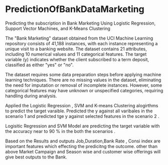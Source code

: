 # PredictionOfBankDataMarketing
 Predicting the subscription in Bank Marketing Using Logistic Regression, Support Vector Machines, and K-Means Clustering

The "Bank Marketing" dataset obtained from the UCI Machine Learning repository consists of 41,188 instances, with each instance representing a unique visit to a banking website. The dataset contains 21 attributes, including 10 numerical values and 11 categorical features. The target variable (y) indicates whether the client subscribed to a term deposit, classified as either "yes" or "no".

The dataset requires some data preparation steps before applying machine learning techniques. There are no missing values in the dataset, eliminating the need for imputation or removal of incomplete instances. However, some categorical features may have unknown or unspecified categories, requiring handling during analysis.

Applied the Logistic Regression , SVM and K-means Clustering alogirthms to predict the target varaible. Predicted the y against all varibales in the scenario 1 and predicted tge y against selected features in the scenario 2 .

Logisitic Regression and SVM Model are predicting the target variable with the accuracy near to 90 % in the both the scenarios .

Based on the Results and outputs Job,Duration,Bank Rate , Consi index are important features which effecting the predicitng the outcome.
other than above Market Campaign and Season wise and customer wise offerings will give best outputs to the Bank.

